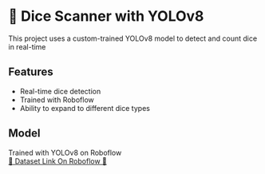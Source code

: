 # 🎲 Dice Scanner with YOLOv8

This project uses a custom-trained YOLOv8 model to detect and count dice in real-time

## Features
- Real-time dice detection
- Trained with Roboflow
- Ability to expand to different dice types

## Model
Trained with YOLOv8 on Roboflow  
[🔗 Dataset Link On Roboflow 🔗](https://universe.roboflow.com/dice-recognition-wmx1i/dice-detection-q9dhl/model)

